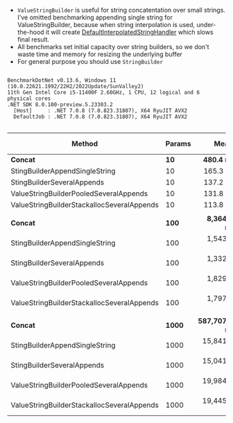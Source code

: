 
- `ValueStringBuilder` is useful for string concatentation over small strings. I've omitted benchmarking appending single string for ValueStringBuilder, because when string interpolation is used, under-the-hood it will create [DefaultInterpolatedStringHandler](https://devblogs.microsoft.com/dotnet/string-interpolation-in-c-10-and-net-6/) which slows final result.
- All benchmarks set initial capacity over string builders, so we don't waste time and memory for resizing the underlying buffer
- For general purpose you should use `StringBuilder`

```

BenchmarkDotNet v0.13.6, Windows 11 (10.0.22621.1992/22H2/2022Update/SunValley2)
11th Gen Intel Core i5-11400F 2.60GHz, 1 CPU, 12 logical and 6 physical cores
.NET SDK 8.0.100-preview.5.23303.2
  [Host]     : .NET 7.0.8 (7.0.823.31807), X64 RyuJIT AVX2
  DefaultJob : .NET 7.0.8 (7.0.823.31807), X64 RyuJIT AVX2


```
|                                     Method | Params |         Mean |        Error |      StdDev | Ratio | RatioSD |      Gen0 |    Gen1 |  Allocated | Alloc Ratio |
|------------------------------------------- |------- |-------------:|-------------:|------------:|------:|--------:|----------:|--------:|-----------:|------------:|
|                                     **Concat** |     **10** |     **480.4 ns** |      **8.81 ns** |    **16.34 ns** |  **4.28** |    **0.19** |    **0.2470** |       **-** |     **1552 B** |        **6.69** |
|             StingBuilderAppendSingleString |     10 |     165.3 ns |      3.36 ns |     5.43 ns |  1.49 |    0.06 |    0.0725 |       - |      456 B |        1.97 |
|                 StingBuilderSeveralAppends |     10 |     137.2 ns |      1.70 ns |     1.51 ns |  1.21 |    0.02 |    0.0725 |       - |      456 B |        1.97 |
|     ValueStringBuilderPooledSeveralAppends |     10 |     131.8 ns |      2.28 ns |     2.13 ns |  1.16 |    0.02 |    0.0370 |       - |      232 B |        1.00 |
| ValueStringBuilderStackallocSeveralAppends |     10 |     113.8 ns |      1.21 ns |     1.07 ns |  1.00 |    0.00 |    0.0370 |       - |      232 B |        1.00 |
|                                            |        |              |              |             |       |         |           |         |            |             |
|                                     **Concat** |    **100** |   **8,364.2 ns** |     **52.24 ns** |    **40.79 ns** |  **4.65** |    **0.07** |   **16.0980** |  **0.0763** |   **101008 B** |       **20.94** |
|             StingBuilderAppendSingleString |    100 |   1,543.4 ns |     15.86 ns |    13.24 ns |  0.86 |    0.01 |    0.6332 |  0.0038 |     3984 B |        0.83 |
|                 StingBuilderSeveralAppends |    100 |   1,332.6 ns |      9.59 ns |     8.50 ns |  0.74 |    0.01 |    0.6332 |  0.0038 |     3984 B |        0.83 |
|     ValueStringBuilderPooledSeveralAppends |    100 |   1,829.5 ns |     36.32 ns |    62.65 ns |  0.99 |    0.05 |    0.7687 |       - |     4824 B |        1.00 |
| ValueStringBuilderStackallocSeveralAppends |    100 |   1,797.4 ns |     23.98 ns |    22.43 ns |  1.00 |    0.00 |    0.7687 |       - |     4824 B |        1.00 |
|                                            |        |              |              |             |       |         |           |         |            |             |
|                                     **Concat** |   **1000** | **587,707.6 ns** | **10,620.42 ns** | **9,934.35 ns** | **30.27** |    **0.60** | **1651.3672** | **79.1016** | **10376304 B** |      **197.57** |
|             StingBuilderAppendSingleString |   1000 |  15,841.2 ns |    176.29 ns |   156.27 ns |  0.81 |    0.01 |    6.8054 |  0.2747 |    42880 B |        0.82 |
|                 StingBuilderSeveralAppends |   1000 |  15,041.7 ns |    216.94 ns |   192.31 ns |  0.77 |    0.02 |    6.8054 |  0.2747 |    42880 B |        0.82 |
|     ValueStringBuilderPooledSeveralAppends |   1000 |  19,984.2 ns |    163.55 ns |   152.99 ns |  1.03 |    0.02 |    8.3313 |       - |    52520 B |        1.00 |
| ValueStringBuilderStackallocSeveralAppends |   1000 |  19,445.9 ns |    291.44 ns |   258.35 ns |  1.00 |    0.00 |    8.3313 |       - |    52520 B |        1.00 |

